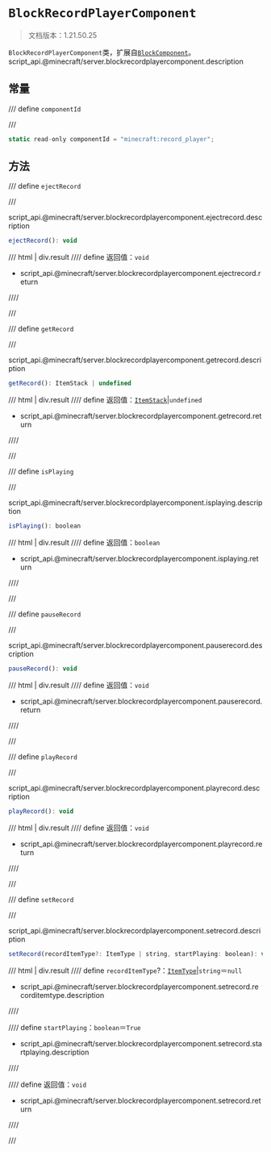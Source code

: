 # `BlockRecordPlayerComponent`

> 文档版本：1.21.50.25

`BlockRecordPlayerComponent`类，扩展自[`BlockComponent`](./blockcomponent.md)。script_api.@minecraft/server.blockrecordplayercomponent.description

## 常量

/// define
`componentId`


///

```js
static read-only componentId = "minecraft:record_player";
```


## 方法

/// define
`ejectRecord`


///

script_api.@minecraft/server.blockrecordplayercomponent.ejectrecord.description

```js
ejectRecord(): void
```

/// html | div.result
//// define
返回值：`void`

- script_api.@minecraft/server.blockrecordplayercomponent.ejectrecord.return


////

///


/// define
`getRecord`


///

script_api.@minecraft/server.blockrecordplayercomponent.getrecord.description

```js
getRecord(): ItemStack | undefined
```

/// html | div.result
//// define
返回值：[`ItemStack`](./itemstack.md)|`undefined`

- script_api.@minecraft/server.blockrecordplayercomponent.getrecord.return


////

///


/// define
`isPlaying`


///

script_api.@minecraft/server.blockrecordplayercomponent.isplaying.description

```js
isPlaying(): boolean
```

/// html | div.result
//// define
返回值：`boolean`

- script_api.@minecraft/server.blockrecordplayercomponent.isplaying.return


////

///


/// define
`pauseRecord`


///

script_api.@minecraft/server.blockrecordplayercomponent.pauserecord.description

```js
pauseRecord(): void
```

/// html | div.result
//// define
返回值：`void`

- script_api.@minecraft/server.blockrecordplayercomponent.pauserecord.return


////

///


/// define
`playRecord`


///

script_api.@minecraft/server.blockrecordplayercomponent.playrecord.description

```js
playRecord(): void
```

/// html | div.result
//// define
返回值：`void`

- script_api.@minecraft/server.blockrecordplayercomponent.playrecord.return


////

///


/// define
`setRecord`


///

script_api.@minecraft/server.blockrecordplayercomponent.setrecord.description

```js
setRecord(recordItemType?: ItemType | string, startPlaying: boolean): void
```

/// html | div.result
//// define
`recordItemType`?：[`ItemType`](./itemtype.md)|`string`＝`null`

- script_api.@minecraft/server.blockrecordplayercomponent.setrecord.recorditemtype.description


////

//// define
`startPlaying`：`boolean`＝`True`

- script_api.@minecraft/server.blockrecordplayercomponent.setrecord.startplaying.description


////

//// define
返回值：`void`

- script_api.@minecraft/server.blockrecordplayercomponent.setrecord.return


////

///

